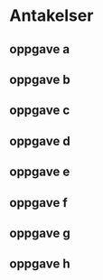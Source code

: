 # Antakelser

## oppgave a

## oppgave b

## oppgave c

## oppgave d

## oppgave e

## oppgave f

## oppgave g

## oppgave h
